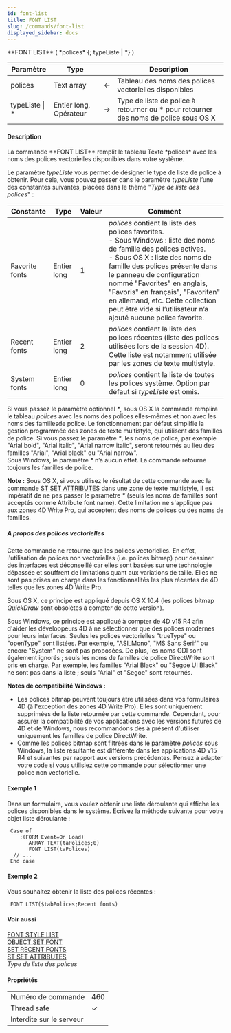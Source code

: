 ```yaml
---
id: font-list
title: FONT LIST
slug: /commands/font-list
displayed_sidebar: docs
---
```


<!--REF #_command_.FONT LIST.Syntax-->**FONT LIST** ( *polices* {; typeListe | *} )<!-- END REF-->
<!--REF #_command_.FONT LIST.Params-->
| Paramètre | Type |  | Description |
| --- | --- | --- | --- |
| polices | Text array | &#8592; | Tableau des noms des polices vectorielles disponibles |
| typeListe &#124; * | Entier long, Opérateur | &#8594;  | Type de liste de police à retourner ou * pour retourner des noms de police sous OS X |

<!-- END REF-->

#### Description 

<!--REF #_command_.FONT LIST.Summary-->La commande   **FONT LIST** remplit le tableau Texte *polices* avec les noms des polices vectorielles disponibles dans votre système.<!-- END REF-->

Le paramètre *typeListe* vous permet de désigner le type de liste de police à obtenir. Pour cela, vous pouvez passer dans le paramètre *typeListe* l’une des constantes suivantes, placées dans le thème "*Type de liste des polices*" :

| Constante      | Type        | Valeur | Comment                                                                                                                                                                                                                                                                                                                                                                                                          |
| -------------- | ----------- | ------ | ---------------------------------------------------------------------------------------------------------------------------------------------------------------------------------------------------------------------------------------------------------------------------------------------------------------------------------------------------------------------------------------------------------------- |
| Favorite fonts | Entier long | 1      | *polices* contient la liste des polices favorites.<br/>- Sous Windows : liste des noms de famille des polices actives.<br/>- Sous OS X : liste des noms de famille des polices présente dans le panneau de configuration nommé "Favorites" en anglais, "Favoris" en français", "Favoriten" en allemand, etc. Cette collection peut être vide si l’utilisateur n’a ajouté aucune police favorite. |
| Recent fonts   | Entier long | 2      | *polices* contient la liste des polices récentes (liste des polices utilisées lors de la session 4D). Cette liste est notamment utilisée par les zones de texte multistyle.                                                                                                                                                                                                                                      |
| System fonts   | Entier long | 0      | *polices* contient la liste de toutes les polices système. Option par défaut si *typeListe* est omis.                                                                                                                                                                                                                                                                                                            |

Si vous passez le paramètre optionnel *\**, sous OS X la commande remplira le tableau *polices* avec les noms des polices elles-mêmes et non avec les noms des famillesde police. Le fonctionnement par défaut simplifie la gestion programmée des zones de texte multistyle, qui utilisent des familles de police. Si vous passez le paramètre *\**, les noms de police, par exemple "Arial bold", "Arial italic", "Arial narrow italic", seront retournés au lieu des familles "Arial", "Arial black" ou "Arial narrow".  
Sous Windows, le paramètre *\** n’a aucun effet. La commande retourne toujours les familles de police.

**Note :** Sous OS X, si vous utilisez le résultat de cette commande avec la commande [ST SET ATTRIBUTES](st-set-attributes.md) dans une zone de texte multistyle, il est impératif de ne pas passer le paramètre *\** (seuls les noms de familles sont acceptés comme Attribute font name). Cette limitation ne s'applique pas aux zones 4D Write Pro, qui acceptent des noms de polices ou des noms de familles. 

##### A propos des polices vectorielles 

Cette commande ne retourne que les polices vectorielles. En effet, l'utilisation de polices non vectorielles (i.e. polices bitmap) pour dessiner des interfaces est déconseillé car elles sont basées sur une technologie dépassée et souffrent de limitations quant aux variations de taille. Elles ne sont pas prises en charge dans les fonctionnalités les plus récentes de 4D telles que les zones 4D Write Pro.

Sous OS X, ce principe est appliqué depuis OS X 10.4 (les polices bitmap *QuickDraw* sont obsolètes à compter de cette version).

Sous Windows, ce principe est appliqué à compter de 4D v15 R4 afin d'aider les développeurs 4D à ne sélectionner que des polices modernes pour leurs interfaces. Seules les polices vectorielles "trueType" ou "openType" sont listées. Par exemple, "ASI\_Mono", "MS Sans Serif" ou encore "System" ne sont pas proposées. De plus, les noms GDI sont également ignorés ; seuls les noms de familles de police DirectWrite sont pris en charge. Par exemple, les familles "Arial Black" ou "Segoe UI Black" ne sont pas dans la liste ; seuls "Arial" et "Segoe" sont retournés. 

**Notes de compatibilité Windows :**

* Les polices bitmap peuvent toujours être utilisées dans vos formulaires 4D (à l'exception des zones 4D Write Pro). Elles sont uniquement supprimées de la liste retournée par cette commande. Cependant, pour assurer la compatibilité de vos applications avec les versions futures de 4D et de Windows, nous recommandons dès à présent d'utiliser uniquement les familles de police DirectWrite.
* Comme les polices bitmap sont filtrées dans le paramètre *polices* sous Windows, la liste résultante est différente dans les applications 4D v15 R4 et suivantes par rapport aux versions précédentes. Pensez à adapter votre code si vous utilisiez cette commande pour sélectionner une police non vectorielle.

#### Exemple 1 

Dans un formulaire, vous voulez obtenir une liste déroulante qui affiche les polices disponibles dans le système. Ecrivez la méthode suivante pour votre objet liste déroulante :

```4d
 Case of
    :(FORM Event=On Load)
       ARRAY TEXT(taPolices;0)
       FONT LIST(taPolices)
  // ...
 End case
```

#### Exemple 2 

Vous souhaitez obtenir la liste des polices récentes :

```4d
 FONT LIST($tabPolices;Recent fonts)
```

#### Voir aussi 

[FONT STYLE LIST](font-style-list.md)  
[OBJECT SET FONT](object-set-font.md)  
[SET RECENT FONTS](set-recent-fonts.md)  
[ST SET ATTRIBUTES](st-set-attributes.md)  
*Type de liste des polices*  

#### Propriétés
|  |  |
| --- | --- |
| Numéro de commande | 460 |
| Thread safe | &check; |
| Interdite sur le serveur ||



